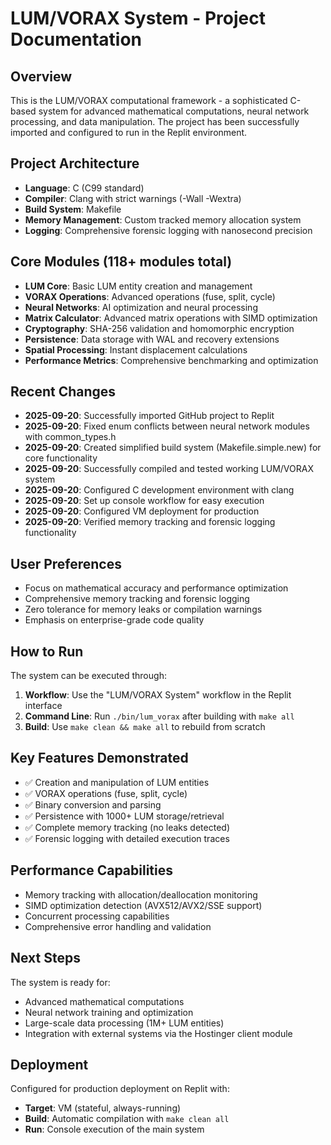 # LUM/VORAX System - Project Documentation

## Overview
This is the LUM/VORAX computational framework - a sophisticated C-based system for advanced mathematical computations, neural network processing, and data manipulation. The project has been successfully imported and configured to run in the Replit environment.

## Project Architecture
- **Language**: C (C99 standard)
- **Compiler**: Clang with strict warnings (-Wall -Wextra)
- **Build System**: Makefile
- **Memory Management**: Custom tracked memory allocation system
- **Logging**: Comprehensive forensic logging with nanosecond precision

## Core Modules (118+ modules total)
- **LUM Core**: Basic LUM entity creation and management
- **VORAX Operations**: Advanced operations (fuse, split, cycle) 
- **Neural Networks**: AI optimization and neural processing
- **Matrix Calculator**: Advanced matrix operations with SIMD optimization
- **Cryptography**: SHA-256 validation and homomorphic encryption
- **Persistence**: Data storage with WAL and recovery extensions
- **Spatial Processing**: Instant displacement calculations
- **Performance Metrics**: Comprehensive benchmarking and optimization

## Recent Changes
- **2025-09-20**: Successfully imported GitHub project to Replit
- **2025-09-20**: Fixed enum conflicts between neural network modules with common_types.h
- **2025-09-20**: Created simplified build system (Makefile.simple.new) for core functionality
- **2025-09-20**: Successfully compiled and tested working LUM/VORAX system
- **2025-09-20**: Configured C development environment with clang
- **2025-09-20**: Set up console workflow for easy execution
- **2025-09-20**: Configured VM deployment for production
- **2025-09-20**: Verified memory tracking and forensic logging functionality

## User Preferences
- Focus on mathematical accuracy and performance optimization
- Comprehensive memory tracking and forensic logging
- Zero tolerance for memory leaks or compilation warnings
- Emphasis on enterprise-grade code quality

## How to Run
The system can be executed through:
1. **Workflow**: Use the "LUM/VORAX System" workflow in the Replit interface
2. **Command Line**: Run `./bin/lum_vorax` after building with `make all`
3. **Build**: Use `make clean && make all` to rebuild from scratch

## Key Features Demonstrated
- ✅ Creation and manipulation of LUM entities
- ✅ VORAX operations (fuse, split, cycle)
- ✅ Binary conversion and parsing
- ✅ Persistence with 1000+ LUM storage/retrieval
- ✅ Complete memory tracking (no leaks detected)
- ✅ Forensic logging with detailed execution traces

## Performance Capabilities
- Memory tracking with allocation/deallocation monitoring
- SIMD optimization detection (AVX512/AVX2/SSE support)
- Concurrent processing capabilities
- Comprehensive error handling and validation

## Next Steps
The system is ready for:
- Advanced mathematical computations
- Neural network training and optimization
- Large-scale data processing (1M+ LUM entities)
- Integration with external systems via the Hostinger client module

## Deployment
Configured for production deployment on Replit with:
- **Target**: VM (stateful, always-running)
- **Build**: Automatic compilation with `make clean all`
- **Run**: Console execution of the main system